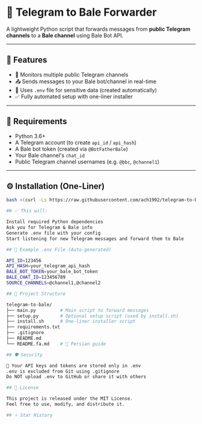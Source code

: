 # 📲 Telegram to Bale Forwarder

A lightweight Python script that forwards messages from **public Telegram channels** to a **Bale channel** using Bale Bot API.

---

## 🚀 Features

- 📡 Monitors multiple public Telegram channels
- 📤 Sends messages to your Bale bot/channel in real-time
- 🔐 Uses `.env` file for sensitive data (created automatically)
- ✅ Fully automated setup with one-liner installer

---

## 🔧 Requirements

- Python 3.6+
- A Telegram account (to create `api_id` / `api_hash`)
- A Bale bot token (created via `@BotFatherBale`)
- Your Bale channel's `chat_id`
- Public Telegram channel usernames (e.g. `@bbc`, `@channel1`)

---

## ⚙️ Installation (One-Liner)

```bash
bash <(curl -Ls https://raw.githubusercontent.com/ach1992/telegram-to-bale/main/install.sh)

## ✅ This will:

Install required Python dependencies
Ask you for Telegram & Bale info
Generate .env file with your config
Start listening for new Telegram messages and forward them to Bale

## 📝 Example .env File (Auto-generated)

API_ID=123456
API_HASH=your_telegram_api_hash
BALE_BOT_TOKEN=your_bale_bot_token
BALE_CHAT_ID=123456789
SOURCE_CHANNELS=@channel1,@channel2

## 📁 Project Structure

telegram-to-bale/
├── main.py         # Main script to forward messages
├── setup.py        # Optional setup script (used by install.sh)
├── install.sh      # One-liner installer script
├── requirements.txt
├── .gitignore
├── README.md
└── README.fa.md    # 📄 Persian guide

## 🛡️ Security

🔐 Your API keys and tokens are stored only in .env
.env is excluded from Git using .gitignore
Do NOT upload .env to GitHub or share it with others

## 📄 License

This project is released under the MIT License.
Feel free to use, modify, and distribute it.

## ⭐ Star History
